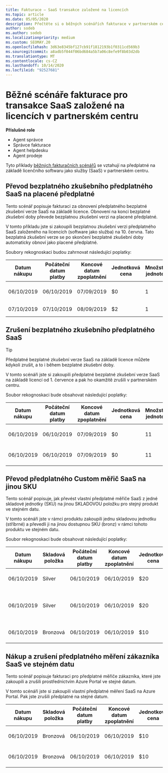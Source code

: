 ```yaml
---
title: Fakturace – SaaS transakce založené na licencích
ms.topic: article
ms.date: 05/05/2020
description: Přečtěte si o běžných scénářích fakturace v partnerském centru pro transakce založené na licencích a SaaS (software-as-a-Service).
author: sodeb
ms.author: sodeb
ms.localizationpriority: medium
ms.custom: SEOMAY.20
ms.openlocfilehash: 3d63e8345bf127cb91f1812193b1f0311cd569b3
ms.sourcegitcommit: a8adb5f044f06bd684a5b7a06c8efe9f8b03d2db
ms.translationtype: MT
ms.contentlocale: cs-CZ
ms.lasthandoff: 10/14/2020
ms.locfileid: "92527681"
---
```

# <a name="common-billing-scenarios-for-license-based-saas-transactions-in-partner-center"></a>Běžné scénáře fakturace pro transakce SaaS založené na licencích v partnerském centru

**Příslušné role**

- Agent správce
- Správce fakturace
- Agent helpdesku
- Agent prodeje


Tyto příklady [běžných fakturačních scénářů](common-billing-scenarios.md) se vztahují na předplatné na základě licenčního softwaru jako služby (SaaS) v partnerském centru.

## <a name="convert-a-free-trial-saas-subscription-to-a-paid-subscription"></a>Převod bezplatného zkušebního předplatného SaaS na placené předplatné

Tento scénář popisuje fakturaci za obnovení předplatného bezplatné zkušební verze SaaS na základě licence. Obnovení na konci bezplatné zkušební doby převede bezplatnou zkušební verzi na placené předplatné.

V tomto příkladu jste si zakoupili bezplatnou zkušební verzi předplatného SaaS založeného na licencích (software jako služba) na 10. června. Tato bezplatná zkušební verze se po skončení bezplatné zkušební doby automaticky obnoví jako placené předplatné.

Soubory rekognoskaci budou zahrnovat následující poplatky:

| Datum nákupu | Počáteční datum platby | Koncové datum zpoplatnění | Jednotková cena | Množství jednotek | Total amount | Typ poplatku | Popis předplatného |
| ------------- | ----------------- | --------------- | ---------- | ------------- | ------------ | ----------- | ----------------- |
| 06/10/2019 | 06/10/2019 | 07/09/2019 | $0 | 1 | $0 | Nová | Bezplatná zkušební verze |
| 07/10/2019 | 07/10/2019 | 08/09/2019 | $2 | 1 | $2 | Obnovit | Placené předplatné |

## <a name="cancel-a-free-trial-saas-subscription"></a>Zrušení bezplatného zkušebního předplatného SaaS

> [!TIP]
> Předplatné bezplatné zkušební verze SaaS na základě licence můžete kdykoli zrušit, a to i během bezplatné zkušební doby.

V tomto scénáři jste si zakoupili předplatné bezplatné zkušební verze SaaS na základě licencí od 1. července a pak ho okamžitě zrušili v partnerském centru.

Soubor rekognoskaci bude obsahovat následující poplatky:

| Datum nákupu | Počáteční datum platby | Koncové datum zpoplatnění | Jednotková cena | Množství jednotek | Total amount | Typ poplatku | Popis předplatného |
| ------------- | ----------------- | --------------- | ---------- | ------------- | ------------ | ----------- | ----------------- |
| 06/10/2019 | 06/10/2019 | 07/09/2019 | $0 | 11 | $0 | Nová | Bezplatná zkušební verze |
| 06/10/2019 | 06/10/2019 | 07/09/2019 | $0 | 11 | $0 | Zrušit | Bezplatná zkušební verze |

## <a name="convert-custom-meter-saas-subscription-to-another-sku"></a>Převod předplatného Custom měřič SaaS na jinou SKU

Tento scénář popisuje, jak převést vlastní předplatné měřiče SaaS z jedné skladové jednotky (SKU) na jinou SKLADOVOU položku pro stejný produkt ve stejném datu.

V tomto scénáři jste v rámci produktu zakoupili jednu skladovou jednotku (stříbrné) a převedli ji na jinou dostupnou SKU (bronz) v rámci tohoto produktu ve stejném datu.

Soubor rekognoskaci bude obsahovat následující poplatky:

| Datum nákupu | Skladová položka | Počáteční datum platby | Koncové datum zpoplatnění | Jednotková cena | Množství jednotek | Total amount | Typ poplatku | Popis předplatného |
| ------------- | ----------------- | ----------------- | --------------- | ---------- | ------------- | ------------ | ----------- | ----------------- |
| 06/10/2019 | Silver | 06/10/2019 | 06/10/2019 | $20 | 1 | $20 | Nová | Předplatné Custom měřič SaaS |
| 06/10/2019 | Silver | 06/10/2019 | 06/10/2019 | $20 | 1 | -$20 | Převést | Poměrné přeúčtování pro vlastní předplatné měřičů SaaS |
| 06/10/2019 | Bronzová | 06/10/2019 | 06/10/2019 | $10 | 1 | $10 | Převést | Předplatné Custom měřič SaaS |

## <a name="purchase-and-cancel-a-customer-meter-saas-subscription-on-same-date"></a>Nákup a zrušení předplatného měření zákazníka SaaS ve stejném datu

Tento scénář popisuje fakturaci pro předplatné měřiče zákazníka, které jste zakoupili a zrušili prostřednictvím Azure Portal ve stejné datum.

V tomto scénáři jste si zakoupili vlastní předplatné měření SaaS na Azure Portal. Pak jste zrušili předplatné na stejné datum.

| Datum nákupu | Skladová položka | Počáteční datum platby | Koncové datum zpoplatnění | Jednotková cena | Množství jednotek | Total amount | Typ poplatku | Popis předplatného |
| ------------- | ------------- |----------------- | --------------- | ---------- | ------------- | ------------ | ----------- | ----------------- |
| 06/10/2019 | Bronzová | 06/10/2019 | 06/10/2019 | $10 | 1 | $10 | Nová | Předplatné Custom měřič SaaS |
| 06/10/2019 | Bronzová | 06/10/2019 | 06/10/2019 | $10 | 1 | -$10 | CancelImmediate | Předplatné Custom měřič SaaS |
